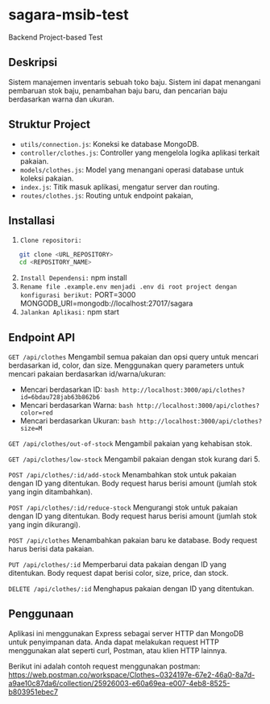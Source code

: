 # sagara-msib-test

Backend Project-based Test

## **Deskripsi**
Sistem manajemen inventaris sebuah toko baju. Sistem ini dapat menangani pembaruan stok baju, penambahan baju baru, dan pencarian baju berdasarkan warna dan ukuran.

## **Struktur Project**
- `utils/connection.js`: Koneksi ke database MongoDB.
- `controller/clothes.js`: Controller yang mengelola logika aplikasi terkait pakaian.
- `models/clothes.js`: Model yang menangani operasi database untuk koleksi pakaian.
- `index.js`: Titik masuk aplikasi, mengatur server dan routing.
- `routes/clothes.js`: Routing untuk endpoint pakaian,

## **Installasi**
1. `Clone repositori:`
```bash
   git clone <URL_REPOSITORY>
   cd <REPOSITORY_NAME>
   ```
2.  `Install Dependensi:`
npm install
3. `Rename file .example.env menjadi .env di root project dengan konfigurasi berikut:`
PORT=3000
MONGODB_URI=mongodb://localhost:27017/sagara
4. `Jalankan Aplikasi:`
npm start

## **Endpoint API**
`GET /api/clothes`
Mengambil semua pakaian dan opsi query untuk mencari berdasarkan id, color, dan size.
Menggunakan query parameters untuk mencari pakaian berdasarkan id/warna/ukuran:
- Mencari berdasarkan ID: ```bash http://localhost:3000/api/clothes?id=6bdau728jab63b862b6```
- Mencari berdasarkan Warna: ```bash http://localhost:3000/api/clothes?color=red```
- Mencari berdasarkan Ukuran: ```bash http://localhost:3000/api/clothes?size=M```

`GET /api/clothes/out-of-stock`
Mengambil pakaian yang kehabisan stok.

`GET /api/clothes/low-stock`
Mengambil pakaian dengan stok kurang dari 5.

`POST /api/clothes/:id/add-stock`
Menambahkan stok untuk pakaian dengan ID yang ditentukan. Body request harus berisi amount (jumlah stok yang ingin ditambahkan).

`POST /api/clothes/:id/reduce-stock`
Mengurangi stok untuk pakaian dengan ID yang ditentukan. Body request harus berisi amount (jumlah stok yang ingin dikurangi).

`POST /api/clothes`
Menambahkan pakaian baru ke database. Body request harus berisi data pakaian.

`PUT /api/clothes/:id`
Memperbarui data pakaian dengan ID yang ditentukan. Body request dapat berisi color, size, price, dan stock.

`DELETE /api/clothes/:id`
Menghapus pakaian dengan ID yang ditentukan.

## **Penggunaan**
Aplikasi ini menggunakan Express sebagai server HTTP dan MongoDB untuk penyimpanan data. Anda dapat melakukan request HTTP menggunakan alat seperti curl, Postman, atau klien HTTP lainnya.

Berikut ini adalah contoh request menggunakan postman: 
https://web.postman.co/workspace/Clothes~0324197e-67e2-46a0-8a7d-a9ae10c87da6/collection/25926003-e60a69ea-e007-4eb8-8525-b803951ebec7